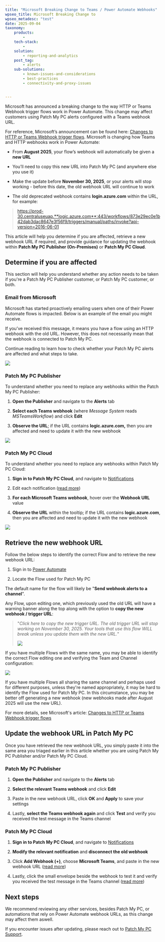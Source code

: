 ```yaml
---
title: "Microsoft Breaking Change to Teams / Power Automate Webhooks"
wpseo_title: Microsoft Breaking Change to 
wpseo_metadesc: "test" 
date: 2025-09-04
taxonomy:
    products:
        - 
    tech-stack:
        - 
    solution:
        - reporting-and-analytics
    post_tag:
        - alerts
    sub-solutions:
        - known-issues-and-considerations
        - best-practices
        - connectivity-and-proxy-issues

    
---
```


Microsoft has announced a breaking change to the way HTTP or Teams Webhook trigger flows work in Power Automate. This change may affect customers using Patch My PC alerts configured with a Teams webhook URL.

For reference, Microsoft’s announcement can be found here: [Changes to HTTP or Teams Webhook trigger flows](https://learn.microsoft.com/en-us/troubleshoot/power-platform/power-automate/flow-run-issues/triggers-troubleshoot?tabs=new-designer&utm_source=chatgpt.com#changes-to-http-or-teams-webhook-trigger-flows). Microsoft is changing how Teams and HTTP webhooks work in Power Automate:

- From **August 2025**, your flow’s webhook will automatically be given a **new URL**

- You’ll need to copy this new URL into Patch My PC (and anywhere else you use it)

- Make the update before **November 30, 2025**, or your alerts will stop working - before this date, the old webhook URL will continue to work

- The old deprecated webhook contains **login.azure.com** within the URL, for example:

> https://prod-30.centraluseuap.**logic.azure.com**:443/workflows/873e29ec0e1b42dab3dac8647e3f56f9/triggers/manual/paths/invoke?api-version=2016-06-01

This article will help you determine if you are affected, retrieve a new webhook URL if required, and provide guidance for updating the webhook within **Patch My PC Publisher (On-Premises)** or **Patch My PC Cloud**.

## Determine if you are affected

This section will help you understand whether any action needs to be taken if you're a Patch My PC Publisher customer, or Patch My PC customer, or both.

### Email from Microsoft

Microsoft has started proactively emailing users when one of their Power Automate flows is impacted. Below is an example of the email you might receive.

If you’ve received this message, it means you have a flow using an HTTP webhook with the old URL. However, this does not necessarily mean that the webhook is connected to Patch My PC.

Continue reading to learn how to check whether your Patch My PC alerts are affected and what steps to take.

![](/_images/Msft-flow-email.png)

### Patch My PC Publisher

To understand whether you need to replace any webhooks within the Patch My PC Publisher:

1. **Open the Publisher** and navigate to the **Alerts** tab

3. **Select each Teams webhook** (where _Message System_ reads _MSTeamsWorkflow_) and click **Edit**

5. **Observe the URL**; if the URL contains **logic.azure.com,** then you are affected and need to update it with the new webhook

![](/_images/Publisher-Flow-oldurl-1024x821.png)

### Patch My PC Cloud

To understand whether you need to replace any webhooks within Patch My PC Cloud:

1. **Sign in to Patch My PC Cloud**, and navigate to [Notifications](https://portal.patchmypc.com/settings/notifications)

3. Edit each notification ([read more](https://docs.patchmypc.com/patch-my-pc-cloud/cloud-administration/manage-cloud-notifications/modify-a-cloud-notification))

5. **For each Microsoft Teams webhook**, hover over the **Webhook URL** value

7. **Observe the URL** within the tooltip; if the URL contains **logic.azure.com**, then you are affected and need to update it with the new webhook

![](/_images/Cloud-Flow-oldurl2-1024x596.png)

## Retrieve the new webhook URL

Follow the below steps to identify the correct Flow and to retrieve the new webhook URL:

1. Sign in to [Power Automate](https://make.powerautomate.com/)

3. Locate the Flow used for Patch My PC

The default name for the flow will likely be "**Send webhook alerts to a channel**".

Any Flow, upon editing one, which previously used the old URL will have a warning banner along the top along with the option to **copy the new webhook / trigger URL**:

> "_Click here to copy the new trigger URL. The old trigger URL <trigger URL> will stop working on November 30, 2025. Your tools that use this flow WILL break unless you update them with the new URL._"
> 
> ![](/_images/Flow-warning-oldurl-1024x543.png)

If you have multiple Flows with the same name, you may be able to identify the correct Flow editing one and verifying the Team and Channel configuration:

![](/_images/Flow-identifychannel-1024x546.png)

If you have multiple Flows all sharing the same channel and perhaps used for different purposes, unless they're named appropriately, it may be hard to identify the Flow used for Patch My PC. In this circumstance, you may be better off generating a new webhook (new webhooks made after August 2025 will use the new URL).

For more details, see Microsoft's article: [Changes to HTTP or Teams Webhook trigger flows](https://learn.microsoft.com/en-us/troubleshoot/power-platform/power-automate/flow-run-issues/triggers-troubleshoot?tabs=new-designer&utm_source=chatgpt.com#changes-to-http-or-teams-webhook-trigger-flows)

## Update the webhook URL in Patch My PC

Once you have retrieved the new webhook URL, you simply paste it into the same area you triaged earlier in this article whether you are using Patch My PC Publisher and/or Patch My PC Cloud.

### Patch My PC Publisher

1. **Open the Publisher** and navigate to the **Alerts** tab

3. **Select the relevant Teams webhook** and click **Edit**

5. Paste in the new webhook URL, click **OK** and **Apply** to save your settings

7. Lastly, **select the Teams webhook again** and click **Test** and verify you received the test message in the Teams channel

### Patch My PC Cloud

1. **Sign in to Patch My PC Cloud**, and navigate to [Notifications](https://portal.patchmypc.com/settings/notifications)

3. **Modify the relevant notification** and **disconnect the old webhook**

5. Click **Add Webhook (+)**, choose **Microsoft Teams**, and paste in the new webhook URL ([read more](https://docs.patchmypc.com/patch-my-pc-cloud/cloud-administration/manage-cloud-notifications/create-a-microsoft-teams-webhook-notification-in-cloud))

7. Lastly, click the small envelope beside the webhook to test it and verify you received the test message in the Teams channel ([read more](https://docs.patchmypc.com/patch-my-pc-cloud/cloud-administration/manage-cloud-notifications/cloud-notifications-reference/test-a-microsoft-teams-webhook-notification-in-cloud))

## Next steps

We recommend reviewing any other services, besides Patch My PC, or automations that rely on Power Automate webhook URLs, as this change may affect them aswell.

If you encounter issues after updating, please reach out to [Patch My PC Support](https://patchmypc.com/technical-support/).
